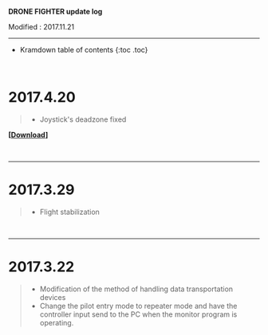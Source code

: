 **DRONE FIGHTER update log**

Modified : 2017.11.21

---

* Kramdown table of contents
{:toc .toc}


<br>


# 2017.4.20

> - Joystick's deadzone fixed

**[[Download](https://drive.google.com/open?id=1KItchl29rXjVD_lj2C0v-HrOiixLl3Om)]**

<br>

---


# 2017.3.29

> - Flight stabilization

<br>

---


# 2017.3.22

> - Modification of the method of handling data transportation devices
> - Change the pilot entry mode to repeater mode and have the controller input send to the PC when the monitor program is operating.

<br>
